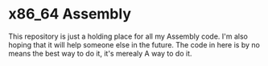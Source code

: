 x86_64 Assembly
===============
This repository is just a holding place for all my Assembly code. I'm also hoping that it will help someone else in the future. The code in here is by no means the best way to do it, it's merealy A way to do it. 